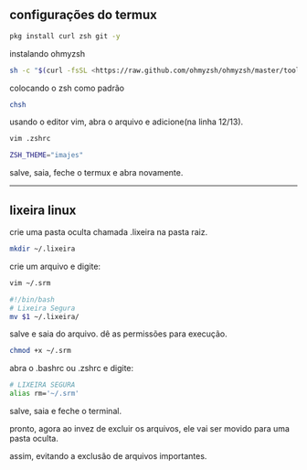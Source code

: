 ## configurações do termux
```bash
pkg install curl zsh git -y
```

instalando ohmyzsh

```bash
sh -c "$(curl -fsSL <https://raw.github.com/ohmyzsh/ohmyzsh/master/tools/install.sh>)"
```

colocando o zsh como padrão
```bash
chsh
```

usando o editor vim, abra o arquivo e adicione(na linha 12/13).
```bash
vim .zshrc
```
```bash
ZSH_THEME="imajes"
```

salve, saia, feche o termux e abra novamente.

---
## lixeira linux

crie uma pasta oculta chamada .lixeira na pasta raiz.
```bash
mkdir ~/.lixeira
```

crie um arquivo e digite:
```bash
vim ~/.srm
```
```bash
#!/bin/bash 
# Lixeira Segura 
mv $1 ~/.lixeira/
```

salve e saia do arquivo. dê as permissões para execução.
```bash
chmod +x ~/.srm
```

abra o .bashrc ou .zshrc e digite:
```bash
# LIXEIRA SEGURA 
alias rm='~/.srm'
```

salve, saia e feche o terminal.

pronto, agora ao invez de excluir os arquivos, ele vai ser movido para uma pasta oculta.

assim, evitando a exclusão de arquivos importantes.

